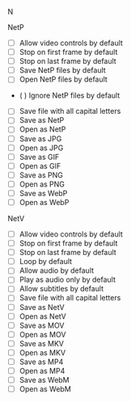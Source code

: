 N

NetP

- [ ] Allow video controls by default
- [ ] Stop on first frame by default
- [ ] Stop on last frame by default
- [ ] Save NetP files by default
- [ ] Open NetP files by default
- ( ) Ignore NetP files by default
- [ ] Save file with all capital letters
- [ ] Save as NetP
- [ ] Open as NetP
- [ ] Save as JPG
- [ ] Open as JPG
- [ ] Save as GIF
- [ ] Open as GIF
- [ ] Save as PNG
- [ ] Open as PNG
- [ ] Save as WebP
- [ ] Open as WebP

NetV

- [ ] Allow video controls by default
- [ ] Stop on first frame by default
- [ ] Stop on last frame by default
- [ ] Loop by default
- [ ] Allow audio by default
- [ ] Play as audio only by default
- [ ] Allow subtitles by default
- [ ] Save file with all capital letters
- [ ] Save as NetV
- [ ] Open as NetV
- [ ] Save as MOV
- [ ] Open as MOV
- [ ] Save as MKV
- [ ] Open as MKV
- [ ] Save as MP4
- [ ] Open as MP4
- [ ] Save as WebM
- [ ] Open as WebM
